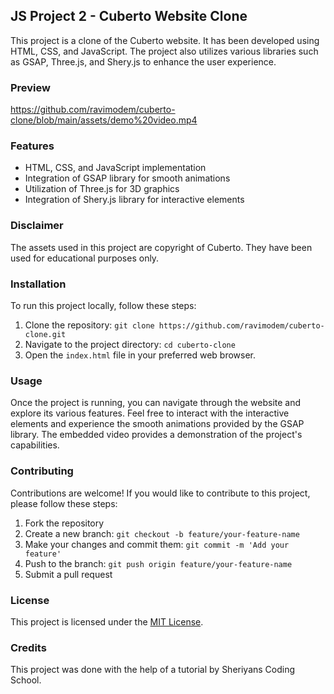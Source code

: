 ## JS Project 2 - Cuberto Website Clone

This project is a clone of the Cuberto website. It has been developed using HTML, CSS, and JavaScript. The project also utilizes various libraries such as GSAP, Three.js, and Shery.js to enhance the user experience.

### Preview

https://github.com/ravimodem/cuberto-clone/blob/main/assets/demo%20video.mp4

### Features

- HTML, CSS, and JavaScript implementation
- Integration of GSAP library for smooth animations
- Utilization of Three.js for 3D graphics
- Integration of Shery.js library for interactive elements

### Disclaimer

The assets used in this project are copyright of Cuberto. They have been used for educational purposes only.

### Installation

To run this project locally, follow these steps:

1. Clone the repository: `git clone https://github.com/ravimodem/cuberto-clone.git`
2. Navigate to the project directory: `cd cuberto-clone`
3. Open the `index.html` file in your preferred web browser.

### Usage

Once the project is running, you can navigate through the website and explore its various features. Feel free to interact with the interactive elements and experience the smooth animations provided by the GSAP library. The embedded video provides a demonstration of the project's capabilities.

### Contributing

Contributions are welcome! If you would like to contribute to this project, please follow these steps:

1. Fork the repository
2. Create a new branch: `git checkout -b feature/your-feature-name`
3. Make your changes and commit them: `git commit -m 'Add your feature'`
4. Push to the branch: `git push origin feature/your-feature-name`
5. Submit a pull request


### License

This project is licensed under the [MIT License](LICENSE).

### Credits

This project was done with the help of a tutorial by Sheriyans Coding School.




